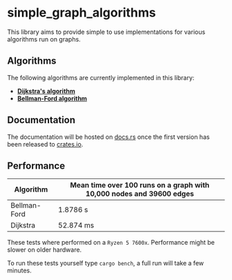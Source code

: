 # simple_graph_algorithms

This library aims to provide simple to use implementations for various algorithms run on graphs.

## Algorithms

The following algorithms are currently implemented in this library:

- **[Dijkstra's algorithm](https://en.wikipedia.org/wiki/Dijkstra%27s_algorithm)**
- **[Bellman-Ford algorithm](https://en.wikipedia.org/wiki/Bellman%E2%80%93Ford_algorithm)**

## Documentation

The documentation will be hosted on [docs.rs](https://docs.rs) once the first version has been released to [crates.io](https://crates.io).

## Performance

| Algorithm | Mean time over 100 runs on a graph with 10,000 nodes and 39600 edges|
| - | - |
| Bellman-Ford | 1.8786 s |
| Dijkstra | 52.874 ms |

These tests where performed on a `Ryzen 5 7600x`. Performance might be slower on older hardware.

To run these tests yourself type `cargo bench`, a full run will take a few minutes.